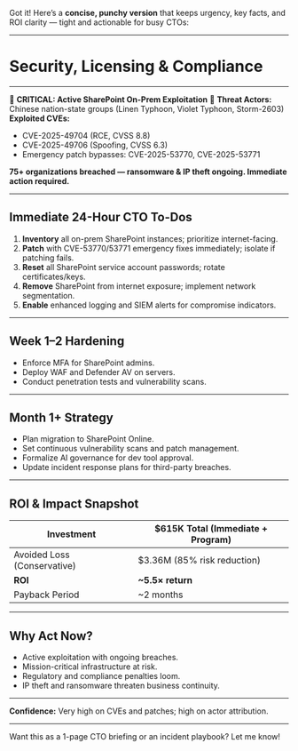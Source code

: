 Got it! Here’s a **concise, punchy version** that keeps urgency, key facts, and ROI clarity — tight and actionable for busy CTOs:

---

# Security, Licensing & Compliance

---

🚨 **CRITICAL: Active SharePoint On-Prem Exploitation** 🚨
**Threat Actors:** Chinese nation-state groups (Linen Typhoon, Violet Typhoon, Storm-2603)
**Exploited CVEs:**

* CVE-2025-49704 (RCE, CVSS 8.8)
* CVE-2025-49706 (Spoofing, CVSS 6.3)
* Emergency patch bypasses: CVE-2025-53770, CVE-2025-53771

**75+ organizations breached — ransomware & IP theft ongoing. Immediate action required.**

---

## Immediate 24-Hour CTO To-Dos

1. **Inventory** all on-prem SharePoint instances; prioritize internet-facing.
2. **Patch** with CVE-53770/53771 emergency fixes immediately; isolate if patching fails.
3. **Reset** all SharePoint service account passwords; rotate certificates/keys.
4. **Remove** SharePoint from internet exposure; implement network segmentation.
5. **Enable** enhanced logging and SIEM alerts for compromise indicators.

---

## Week 1–2 Hardening

* Enforce MFA for SharePoint admins.
* Deploy WAF and Defender AV on servers.
* Conduct penetration tests and vulnerability scans.

---

## Month 1+ Strategy

* Plan migration to SharePoint Online.
* Set continuous vulnerability scans and patch management.
* Formalize AI governance for dev tool approval.
* Update incident response plans for third-party breaches.

---

## ROI & Impact Snapshot

| Investment                  | \$615K Total (Immediate + Program) |
| --------------------------- | ---------------------------------- |
| Avoided Loss (Conservative) | \$3.36M (85% risk reduction)       |
| **ROI**                     | **\~5.5× return**                  |
| Payback Period              | \~2 months                         |

---

## Why Act Now?

* Active exploitation with ongoing breaches.
* Mission-critical infrastructure at risk.
* Regulatory and compliance penalties loom.
* IP theft and ransomware threaten business continuity.

---

**Confidence:** Very high on CVEs and patches; high on actor attribution.

---

Want this as a 1-page CTO briefing or an incident playbook? Let me know!
